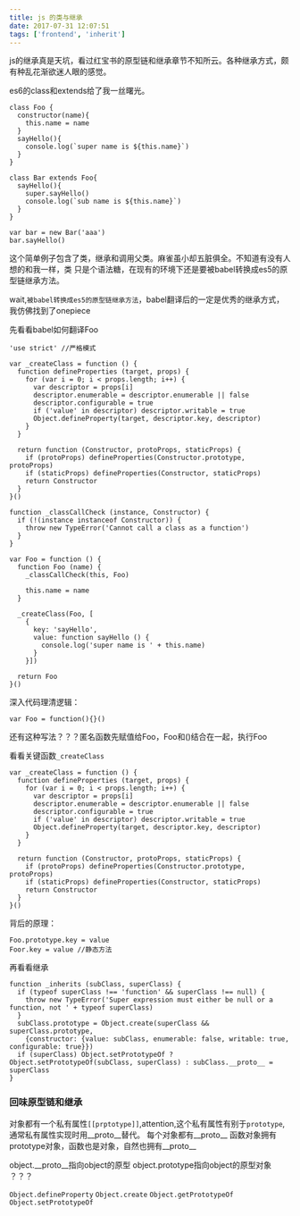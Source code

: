 ```yaml
---
title: js 的类与继承
date: 2017-07-31 12:07:51
tags: ['frontend', 'inherit']
---
```



js的继承真是天坑，看过红宝书的原型链和继承章节不知所云。各种继承方式，颇有种乱花渐欲迷人眼的感觉。

es6的class和extends给了我一丝曙光。

```
class Foo {
  constructor(name){
    this.name = name
  }
  sayHello(){
    console.log(`super name is ${this.name}`)
  }
}

class Bar extends Foo{
  sayHello(){
    super.sayHello()
    console.log(`sub name is ${this.name}`)
  }
}

var bar = new Bar('aaa')
bar.sayHello()
```
这个简单例子包含了类，继承和调用父类。麻雀虽小却五脏俱全。不知道有没有人想的和我一样，类
只是个语法糖，在现有的环境下还是要被babel转换成es5的原型链继承方法。

wait,`被babel转换成es5的原型链继承方法`，babel翻译后的一定是优秀的继承方式，我仿佛找到了onepiece

先看看babel如何翻译Foo
```angular2html
'use strict' //严格模式

var _createClass = function () {
  function defineProperties (target, props) {
    for (var i = 0; i < props.length; i++) {
      var descriptor = props[i]
      descriptor.enumerable = descriptor.enumerable || false
      descriptor.configurable = true
      if ('value' in descriptor) descriptor.writable = true
      Object.defineProperty(target, descriptor.key, descriptor)
    }
  }

  return function (Constructor, protoProps, staticProps) {
    if (protoProps) defineProperties(Constructor.prototype, protoProps)
    if (staticProps) defineProperties(Constructor, staticProps)
    return Constructor
  }
}()

function _classCallCheck (instance, Constructor) {
  if (!(instance instanceof Constructor)) {
    throw new TypeError('Cannot call a class as a function')
  }
}

var Foo = function () {
  function Foo (name) {
    _classCallCheck(this, Foo)

    this.name = name
  }

  _createClass(Foo, [
    {
      key: 'sayHello',
      value: function sayHello () {
        console.log('super name is ' + this.name)
      }
    }])

  return Foo
}()

```

深入代码理清逻辑：
```angular2html
var Foo = function(){}()

```
还有这种写法？？？匿名函数先赋值给Foo，Foo和()结合在一起，执行Foo

看看关键函数`_createClass`

```angular2html
var _createClass = function () {
  function defineProperties (target, props) {
    for (var i = 0; i < props.length; i++) {
      var descriptor = props[i]
      descriptor.enumerable = descriptor.enumerable || false
      descriptor.configurable = true
      if ('value' in descriptor) descriptor.writable = true
      Object.defineProperty(target, descriptor.key, descriptor)
    }
  }

  return function (Constructor, protoProps, staticProps) {
    if (protoProps) defineProperties(Constructor.prototype, protoProps)
    if (staticProps) defineProperties(Constructor, staticProps)
    return Constructor
  }
}()
```
背后的原理：
```angular2html
Foo.prototype.key = value
Foor.key = value //静态方法

```

再看看继承
```angular2html
function _inherits (subClass, superClass) {
  if (typeof superClass !== 'function' && superClass !== null) {
    throw new TypeError('Super expression must either be null or a function, not ' + typeof superClass)
  }
  subClass.prototype = Object.create(superClass && superClass.prototype,
    {constructor: {value: subClass, enumerable: false, writable: true, configurable: true}})
  if (superClass) Object.setPrototypeOf ? Object.setPrototypeOf(subClass, superClass) : subClass.__proto__ = superClass
}

```


### 回味原型链和继承
对象都有一个私有属性`[[prptotype]]`,attention,这个私有属性有别于`prototype`,通常私有属性实现时用__proto__替代。
每个对象都有__proto__
函数对象拥有prototype对象，函数也是对象，自然也拥有__proto__

object.__proto__指向object的原型
object.prototype指向object的原型对象 ？？？


`Object.defineProperty`
`Object.create`
`Object.getPrototypeOf`
`Object.setPrototypeOf`

